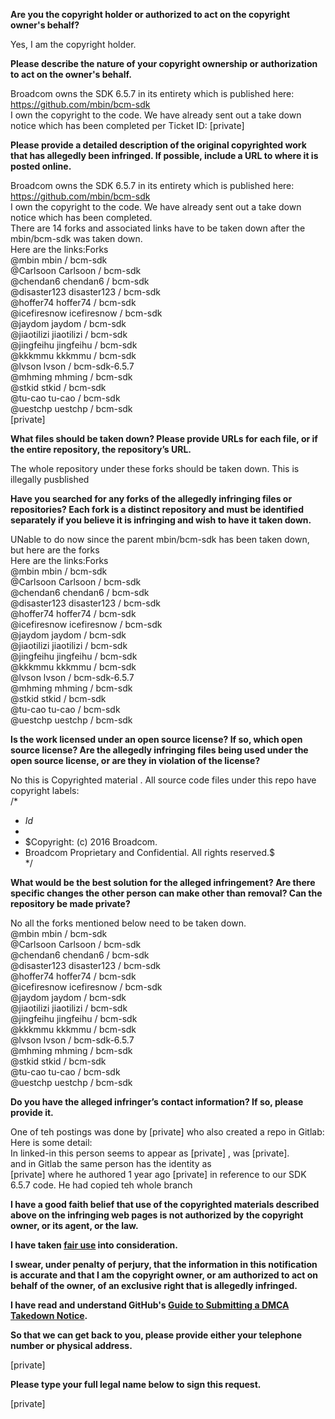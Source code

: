 **Are you the copyright holder or authorized to act on the copyright owner's behalf?**

Yes, I am the copyright holder.

**Please describe the nature of your copyright ownership or authorization to act on the owner's behalf.**

Broadcom owns the SDK 6.5.7 in its entirety which is published here: https://github.com/mbin/bcm-sdk  
I own the copyright to the code. We have already sent out a take down notice which has been completed per Ticket ID: [private]

**Please provide a detailed description of the original copyrighted work that has allegedly been infringed. If possible, include a URL to where it is posted online.**

Broadcom owns the SDK 6.5.7 in its entirety which is published here: https://github.com/mbin/bcm-sdk  
I own the copyright to the code. We have already sent out a take down notice which has been completed.  
There are 14 forks and associated links have to be taken down after the mbin/bcm-sdk was taken down.  
Here are the links:Forks  
@mbin mbin / bcm-sdk  
@Carlsoon Carlsoon / bcm-sdk  
@chendan6 chendan6 / bcm-sdk  
@disaster123 disaster123 / bcm-sdk  
@hoffer74 hoffer74 / bcm-sdk  
@icefiresnow icefiresnow / bcm-sdk  
@jaydom jaydom / bcm-sdk  
@jiaotilizi jiaotilizi / bcm-sdk  
@jingfeihu jingfeihu / bcm-sdk  
@kkkmmu kkkmmu / bcm-sdk  
@lvson lvson / bcm-sdk-6.5.7  
@mhming mhming / bcm-sdk  
@stkid stkid / bcm-sdk  
@tu-cao tu-cao / bcm-sdk  
@uestchp uestchp / bcm-sdk  
[private]

**What files should be taken down? Please provide URLs for each file, or if the entire repository, the repository’s URL.**

The whole repository under these forks should be taken down. This is illegally pusblished

**Have you searched for any forks of the allegedly infringing files or repositories? Each fork is a distinct repository and must be identified separately if you believe it is infringing and wish to have it taken down.**

UNable to do now since the parent mbin/bcm-sdk has been taken down, but here are the forks  
Here are the links:Forks  
@mbin mbin / bcm-sdk  
@Carlsoon Carlsoon / bcm-sdk  
@chendan6 chendan6 / bcm-sdk  
@disaster123 disaster123 / bcm-sdk  
@hoffer74 hoffer74 / bcm-sdk  
@icefiresnow icefiresnow / bcm-sdk  
@jaydom jaydom / bcm-sdk  
@jiaotilizi jiaotilizi / bcm-sdk  
@jingfeihu jingfeihu / bcm-sdk  
@kkkmmu kkkmmu / bcm-sdk  
@lvson lvson / bcm-sdk-6.5.7  
@mhming mhming / bcm-sdk  
@stkid stkid / bcm-sdk  
@tu-cao tu-cao / bcm-sdk  
@uestchp uestchp / bcm-sdk  

**Is the work licensed under an open source license? If so, which open source license? Are the allegedly infringing files being used under the open source license, or are they in violation of the license?**

No this is Copyrighted material . All source code files under this repo have copyright labels:  
/*  
* $Id$  
*  
* $Copyright: (c) 2016 Broadcom.  
* Broadcom Proprietary and Confidential. All rights reserved.$  
*/  

**What would be the best solution for the alleged infringement? Are there specific changes the other person can make other than removal? Can the repository be made private?**

No all the forks mentioned below need to be taken down.  
@mbin mbin / bcm-sdk  
@Carlsoon Carlsoon / bcm-sdk  
@chendan6 chendan6 / bcm-sdk  
@disaster123 disaster123 / bcm-sdk  
@hoffer74 hoffer74 / bcm-sdk  
@icefiresnow icefiresnow / bcm-sdk  
@jaydom jaydom / bcm-sdk  
@jiaotilizi jiaotilizi / bcm-sdk  
@jingfeihu jingfeihu / bcm-sdk  
@kkkmmu kkkmmu / bcm-sdk  
@lvson lvson / bcm-sdk-6.5.7  
@mhming mhming / bcm-sdk  
@stkid stkid / bcm-sdk  
@tu-cao tu-cao / bcm-sdk  
@uestchp uestchp / bcm-sdk

**Do you have the alleged infringer’s contact information? If so, please provide it.**

One of teh postings was done by [private] who also created a repo in Gitlab:  
Here is some detail:  
In linked-in this person seems to appear as [private] , was [private].  
and in Gitlab the same person has the identity as  
[private] where he authored 1 year ago [private] in reference to our SDK 6.5.7 code. He had copied teh whole branch

**I have a good faith belief that use of the copyrighted materials described above on the infringing web pages is not authorized by the copyright owner, or its agent, or the law.**

**I have taken <a href="https://www.lumendatabase.org/topics/22">fair use</a> into consideration.**

**I swear, under penalty of perjury, that the information in this notification is accurate and that I am the copyright owner, or am authorized to act on behalf of the owner, of an exclusive right that is allegedly infringed.**

**I have read and understand GitHub's <a href="https://help.github.com/articles/guide-to-submitting-a-dmca-takedown-notice/">Guide to Submitting a DMCA Takedown Notice</a>.**

**So that we can get back to you, please provide either your telephone number or physical address.**

[private]

**Please type your full legal name below to sign this request.**

[private]

